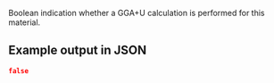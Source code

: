 Boolean indication whether a GGA+U calculation is performed for this material.





## Example output in JSON

```json
false
```

